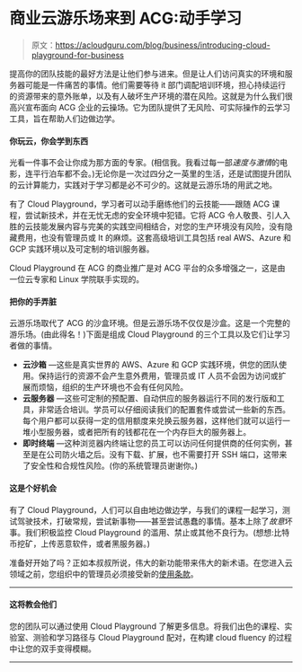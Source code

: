 # 商业云游乐场来到 ACG:动手学习

> 原文：<https://acloudguru.com/blog/business/introducing-cloud-playground-for-business>

提高你的团队技能的最好方法是让他们参与进来。但是让人们访问真实的环境和服务器可能是一件痛苦的事情。他们需要等待 it 部门调配培训环境，担心持续运行的资源带来的意外账单，以及有人破坏生产环境的潜在风险。这就是为什么我们很高兴宣布面向 ACG 企业的云操场。它为团队提供了无风险、可实际操作的云学习工具，旨在帮助人们边做边学。

#### 你玩云，你会学到东西

光看一件事不会让你成为那方面的专家。(相信我。我看过每一部*速度与激情*的电影，连平行泊车都不会。)无论你是一次过四分之一英里的生活，还是试图提升团队的云计算能力，实践对于学习都是必不可少的。这就是云游乐场的用武之地。

有了 Cloud Playground，学习者可以动手磨练他们的云技能——跟随 ACG 课程，尝试新技术，并在无忧无虑的安全环境中犯错。它将 ACG 令人敬畏、引人入胜的云技能发展内容与完美的实践空间相结合，对您的生产环境没有风险，没有隐藏费用，也没有管理员或 It 的麻烦。这套高级培训工具包括 real AWS、Azure 和 GCP 实践环境以及可定制的培训服务器。

Cloud Playground 在 ACG 的商业推广是对 ACG 平台的众多增强之一，这是由一位云专家和 Linux 学院联手实现的。

#### 把你的手弄脏

云游乐场取代了 ACG 的沙盒环境。但是云游乐场不仅仅是沙盒。这是一个完整的游乐场。(由此得名！)下面是组成 Cloud Playground 的三个工具以及它们让学习者做的事情。

*   **云沙箱** —这些是真实世界的 AWS、Azure 和 GCP 实践环境，供您的团队使用。保持运行的资源不会产生意外费用，管理员或 IT 人员不会因为访问或扩展而烦恼，组织的生产环境也不会有任何风险。
*   **云服务器** —这些可定制的预配置、自动供应的服务器运行不同的发行版和工具，非常适合培训。学员可以仔细阅读我们的配置套件或尝试一些新的东西。每个用户都可以获得一定的信用额度来兑换云服务器，这样他们就可以运行一堆小型服务器，或者把所有的钱都花在一个内存巨大的服务器上。
*   **即时终端** —这种浏览器内终端让您的员工可以访问任何提供商的任何实例，甚至是在公司防火墙之后。没有下载、扩展，也不需要打开 SSH 端口，这带来了安全性和合规性风险。(你的系统管理员谢谢你。)

#### 这是个好机会

有了 Cloud Playground，人们可以自由地边做边学，与我们的课程一起学习，测试驾驶技术，打破常规，尝试新事物——甚至尝试愚蠢的事情。基本上除了*故意*坏事。我们积极监控 Cloud Playground 的滥用、禁止或其他不良行为。(想想:比特币挖矿，上传恶意软件，或者黑服务器。)

准备好开始了吗？正如本叔叔所说，伟大的新功能带来伟大的新术语。在您进入云领域之前，您组织中的管理员必须接受新的[使用条款](https://acloud.guru/terms/tou-cloud-playground)。

* * *

#### 这将教会他们

您的团队可以通过使用 Cloud Playground 了解更多信息。将我们出色的课程、实验室、测验和学习路径与 Cloud Playground 配对，在构建 cloud fluency 的过程中让您的双手变得模糊。

* * *